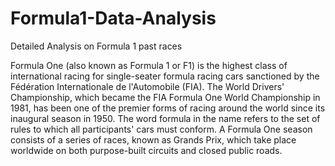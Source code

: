# Formula1-Data-Analysis
Detailed Analysis on Formula 1 past races

Formula One (also known as Formula 1 or F1) is the highest class of international racing for single-seater formula racing cars sanctioned by the Fédération Internationale de l'Automobile (FIA). The World Drivers' Championship, which became the FIA Formula One World Championship in 1981, has been one of the premier forms of racing around the world since its inaugural season in 1950. The word formula in the name refers to the set of rules to which all participants' cars must conform. A Formula One season consists of a series of races, known as Grands Prix, which take place worldwide on both purpose-built circuits and closed public roads.
